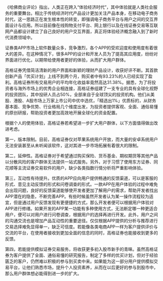 
《哈佛商业评论》指出，人类正在跨入“体验经济时代”，其中体验就是人类社会服务的重要舞台。相比于传统经济时代产品设计更加关注产品本身，在移动电子商务时代，这一思路正在发生根本性的转变，即强调电子商务平台与用户之间的交互界面设计与应用。所以目前像在线购物支付平台、网上银行以及在线证券交易等互联网产品都设计建立了自己良好的用户交互界面，真正将体验经济概念融入到了新时代消费领域中。

证券类APP市场上软件数量众多，竞争激烈，各个APP的受欢迎度和使用度有着很大的差异。在这种情况下，很多APP的设计和开发人员为了提高其应用度，纷纷对界面进行优化，以期带给使用者更好的体验，从而扩大用户群体。

高格证券凭借简洁清新的用户界面和新颖的理财产品设计，收获好评不断。其首款创新产品「优买计划」上线不到两个月，购买者中有93.23%的人已经实现了盈利。高格证券所有交易用户的平均年化收益率竟然高达31.38%。据悉，为了将投资者与海外市场上的优秀企业相连接，高格证券组建了一支专业的具有全球化视野的投资团队，其中投研人员占50%，全部来自于全球顶尖的投资机构。他们从美股、港股、A股市场上万家上市公司中优中选优，「精选出1%」优质标的，从财务基本面、竞争优势、行业格局几个维度出发，为投资者提供客观、全面、通俗易懂的原创研报，帮助投资者更加高效地开展全球化的资金配置。

根据个人的使用体验，高格证券若希望进一步扩大用户群体，以下方面值得做出改进考虑。

第一，版本限制。目前，高格证券仅对苹果系统用户开放，而大量的安卓系统用户无法安装甚至从未听闻该软件，这对其进一步市场拓展有着很大的限制。

第二，延伸性。高格证券对于希望通过购买保险、货币基金、期权期货等其他产品以分散风险的客户群体无法提供一站式服务。另外，对于习惯了使用东方证券、同花顺等主流证券交易软件的用户，缺少各类指数行情分析将严重影响体验。

第三，互动性有待提升。优质的APP应向用户提供畅通的反馈渠道，可以是客服的形式、意见主动反馈的形式和问卷调查的形式。一款APP在用户体验的过程中难免会出现问题，良好的反馈渠道能够使开发者更加了解用户的需求，帮助开发者找出APP潜在的隐患，不断完善APP。有些时候虽然开发者认为某一操作流程较为适宜，但是通过用户反馈发现有更便捷的方式，那么开发者便可以根据用户体验对APP进行修缮。如果开发的APP某一功能有多种使用方式，无法断定哪一种更适合用户，便可以对用户进行问卷调查，根据用户的选择再进行开发。此外，用户之间的沟通交流也是增加产品互动性的重要途径。仅仅根据APP提供的分析与推荐进行交易选择难免显得单一，缺乏可信度。若能像各类电商APP一样为客户提供评价与交流的平台，在使用者接收到更加全面的信息的同时，高格证券也能接收到更多的反馈。

第四，若能提供模拟证券交易服务，将收获更多初入股市新手的青睐。虽然高格证券为客户提供了全面、通俗易懂的研究报告，制定了多样的优买计划，但对于经验匮乏的客户，仍然难以积极的参与到买卖中来。如果能为这一部分用户提供模拟交易平台，让他们熟悉市场，提升个人投资素养，从而在以后更好的参与到股市中，那么用户群体想必能得到进一步的扩大。
